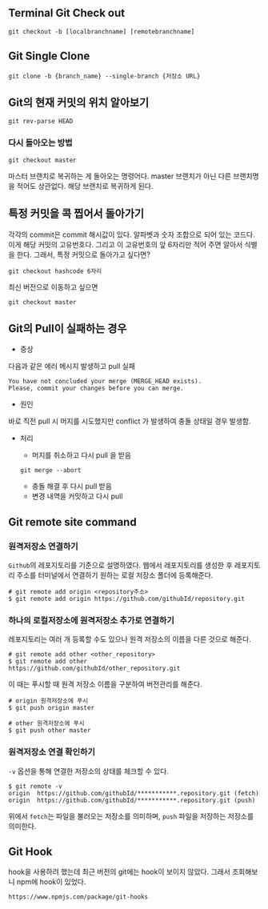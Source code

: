 ## Terminal Git Check out

```
git checkout -b [localbranchname] [remotebranchname]
```

## Git Single Clone

```
git clone -b {branch_name} --single-branch {저장소 URL}
```



## Git의 현재 커밋의 위치 알아보기

```
git rev-parse HEAD
```

### 다시 돌아오는 방법

```
git checkout master
```

마스터 브랜치로 복귀하는 게 돌아오는 명령어다. master 브랜치가 아닌 다른 브랜치명을 적어도 상관없다. 해당 브랜치로 복귀하게 된다.

## 특정 커밋을 콕 찝어서 돌아가기

각각의 commit은 commit 해시값이 있다. 알파벳과 숫자 조합으로 되어 있는 코드다. 이게 해당 커밋의 고유번호다. 그리고 이 고유번호의 앞 6자리만 적어 주면 알아서 식별을 한다. 그래서, 특정 커밋으로 돌아가고 싶다면?

```
git checkout hashcode 6자리
```

최신 버전으로 이동하고 싶으면

```
git checkout master
```

## Git의 Pull이 실패하는 경우

- 증상

다음과 같은 에러 메시지 발생하고 pull 실패

```
You have not concluded your merge (MERGE_HEAD exists).
Please, commit your changes before you can merge.
```

- 원인

바로 직전 pull 시 머지를 시도했지만 conflict 가 발생하여 충돌 상태일 경우 발생함.

- 처리
   + 머지를 취소하고 다시 pull 을 받음

   ```
   git merge --abort
   ```

   + 충돌 해결 후 다시 pull 받음
   + 변경 내역을 커밋하고 다시 pull

## Git remote site command

### 원격저장소 연결하기

`Github`의 레포지토리를 기준으로 설명하였다. 웹에서 레포지토리를 생성한 후 레포지토리 주소를 터미널에서 연결하기 원하는 로컬 저장소 폴더에 등록해준다.

```
# git remote add origin <repository주소>
$ git remote add origin https://github.com/githubId/repository.git
```

### 하나의 로컬저장소에 원격저장소 추가로 연결하기

레포지토리는 여러 개 등록할 수도 있으나 원격 저장소의 이름을 다른 것으로 해준다.

```
# git remote add other <other_repository>
$ git remote add other https://github.com/githubId/other_repository.git
```

이 때는 푸시할 때 원격 저장소 이름을 구분하여 버전관리를 해준다.

```
# origin 원격저장소에 푸시
$ git push origin master

# other 원격저장소에 푸시
$ git push other master
```

### 원격저장소 연결 확인하기

`-v` 옵션을 통해 연결한 저장소의 상태를 체크할 수 있다.

```
$ git remote -v
origin	https://github.com/githubId/***********.repository.git (fetch)
origin	https://github.com/githubId/***********.repository.git (push)
```

위에서 `fetch`는 파일을 불러오는 저장소를 의미하며, `push` 파일을 저장하는 저장소를 의미한다.

## Git Hook

hook을 사용하려 했는데 최근 버전의 git에는 hook이 보이지 않았다.
그래서 조회해보니 npm에 hook이 있었다.

```
https://www.npmjs.com/package/git-hooks
```

